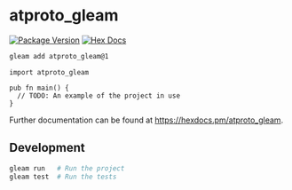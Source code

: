 # atproto_gleam

[![Package Version](https://img.shields.io/hexpm/v/atproto_gleam)](https://hex.pm/packages/atproto_gleam)
[![Hex Docs](https://img.shields.io/badge/hex-docs-ffaff3)](https://hexdocs.pm/atproto_gleam/)

```sh
gleam add atproto_gleam@1
```
```gleam
import atproto_gleam

pub fn main() {
  // TODO: An example of the project in use
}
```

Further documentation can be found at <https://hexdocs.pm/atproto_gleam>.

## Development

```sh
gleam run   # Run the project
gleam test  # Run the tests
```
